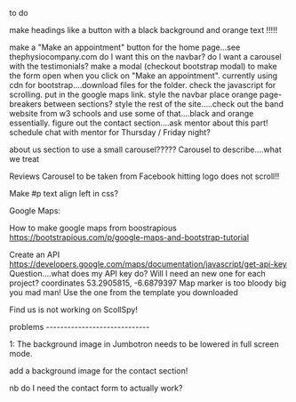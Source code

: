 to do

make headings like a button with a black background and orange text !!!!!

make a "Make an appointment" button for the home page...see thephysiocompany.com
	do I want this on the navbar?
	do I want a carousel with the testimonials?
make a modal (checkout bootstrap modal) to make the form open when you click on "Make an appointment".
currently using cdn for bootstrap....download files for the folder.
check the javascript for scrolling.
put in the google maps link.
style the navbar
place orange page-breakers between sections?
style the rest of the site.....check out the band website from w3 schools and use some of that....black and orange essentially.
figure out the contact section....ask mentor about this part!
schedule chat with mentor for Thursday / Friday night?

about us section to use a small carousel?????
Carousel to describe....what we treat

Reviews Carousel to be taken from Facebook
hitting logo does not scroll!!

Make #p text align left in css?

Google Maps:

How to make google maps from boostrapious
	https://bootstrapious.com/p/google-maps-and-bootstrap-tutorial

Create an API  
	https://developers.google.com/maps/documentation/javascript/get-api-key
Question....what does my API key do?  Will I need an new one for each project?
coordinates    53.2905815, -6.6879397
Map marker is too bloody big you mad man!  Use the one from the template you downloaded

Find us is not working on ScollSpy!

problems -----------------------------

1:  The background image in Jumbotron needs to be lowered in full screen mode.



add a background image for the contact section!


nb do I need the contact form to actually work?